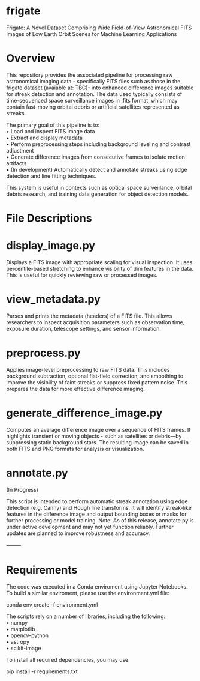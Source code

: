 # frigate
Frigate: A Novel Dataset Comprising Wide Field-of-View Astronomical FITS Images of Low Earth Orbit Scenes for Machine Learning Applications

# Overview

This repository provides the associated pipeline for processing raw astronomical imaging data - specifically FITS files such as those in the frigate dataset (avaiable at: TBC)- into enhanced difference images suitable for streak detection and annotation. The data used typically consists of time-sequenced space surveillance images in .fits format, which may contain fast-moving orbital debris or artificial satellites represented as streaks.

The primary goal of this pipeline is to:  
	•	Load and inspect FITS image data  
	•	Extract and display metadata  
	•	Perform preprocessing steps including background leveling and contrast adjustment  
	•	Generate difference images from consecutive frames to isolate motion artifacts  
	•	(In development) Automatically detect and annotate streaks using edge detection and line fitting techniques.  

This system is useful in contexts such as optical space surveillance, orbital debris research, and training data generation for object detection models.

# File Descriptions

# display_image.py

Displays a FITS image with appropriate scaling for visual inspection. It uses percentile-based stretching to enhance visibility of dim features in the data. This is useful for quickly reviewing raw or processed images.

# view_metadata.py

Parses and prints the metadata (headers) of a FITS file. This allows researchers to inspect acquisition parameters such as observation time, exposure duration, telescope settings, and sensor information.

# preprocess.py

Applies image-level preprocessing to raw FITS data. This includes background subtraction, optional flat-field correction, and smoothing to improve the visibility of faint streaks or suppress fixed pattern noise. This prepares the data for more effective difference imaging.

# generate_difference_image.py

Computes an average difference image over a sequence of FITS frames. It highlights transient or moving objects - such as satellites or debris—by suppressing static background stars. The resulting image can be saved in both FITS and PNG formats for analysis or visualization.

# annotate.py

(In Progress)

This script is intended to perform automatic streak annotation using edge detection (e.g. Canny) and Hough line transforms. It will identify streak-like features in the difference image and output bounding boxes or masks for further processing or model training.
Note: As of this release, annotate.py is under active development and may not yet function reliably. Further updates are planned to improve robustness and accuracy.

⸻

# Requirements

The code was executed in a Conda enviroment using Jupyter Notebooks. To build a similar enviroment, please use the environment.yml file:

conda env create -f environment.yml

The scripts rely on a number of libraries, including the following:   
	•	numpy  
	•	matplotlib  
	•	opencv-python  
	•	astropy  
	•	scikit-image  

To install all required dependencies, you may use:

pip install -r requirements.txt
